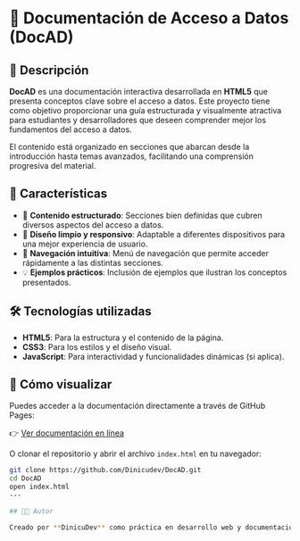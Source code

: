 # 📘 Documentación de Acceso a Datos (DocAD)

## 📝 Descripción

**DocAD** es una documentación interactiva desarrollada en **HTML5** que presenta conceptos clave sobre el acceso a datos. Este proyecto tiene como objetivo proporcionar una guía estructurada y visualmente atractiva para estudiantes y desarrolladores que deseen comprender mejor los fundamentos del acceso a datos.

El contenido está organizado en secciones que abarcan desde la introducción hasta temas avanzados, facilitando una comprensión progresiva del material.

## 🎯 Características

- 📄 **Contenido estructurado**: Secciones bien definidas que cubren diversos aspectos del acceso a datos.
- 🎨 **Diseño limpio y responsivo**: Adaptable a diferentes dispositivos para una mejor experiencia de usuario.
- 🔗 **Navegación intuitiva**: Menú de navegación que permite acceder rápidamente a las distintas secciones.
- 💡 **Ejemplos prácticos**: Inclusión de ejemplos que ilustran los conceptos presentados.

## 🛠️ Tecnologías utilizadas

- **HTML5**: Para la estructura y el contenido de la página.
- **CSS3**: Para los estilos y el diseño visual.
- **JavaScript**: Para interactividad y funcionalidades dinámicas (si aplica).

## 🚀 Cómo visualizar

Puedes acceder a la documentación directamente a través de GitHub Pages:

👉 [Ver documentación en línea](https://dinicudev.github.io/DocAD/)

O clonar el repositorio y abrir el archivo `index.html` en tu navegador:

```bash
git clone https://github.com/Dinicudev/DocAD.git
cd DocAD
open index.html
---

## 👨‍💻 Autor

Creado por **DinicuDev** como práctica en desarrollo web y documentación técnica.
